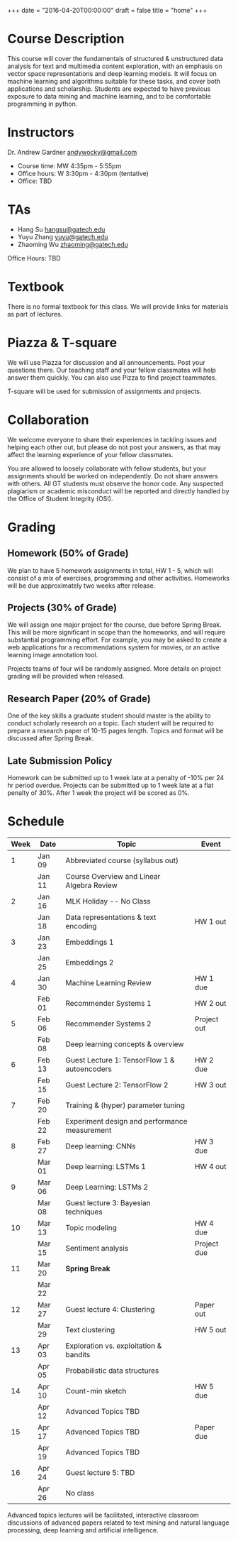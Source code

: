 +++
date = "2016-04-20T00:00:00"
draft = false
title = "home"
+++

# Course Description
This course will cover the fundamentals of structured & unstructured data analysis for text and multimedia content exploration, with an emphasis on vector space representations and deep learning models.  It will focus on machine learning and algorithms suitable for these tasks, and cover both applications and scholarship.  Students are expected to have previous exposure to data mining and machine learning, and to be comfortable programming in python.  

# Instructors
Dr. Andrew Gardner <andywocky@gmail.com>

- Course time: MW 4:35pm - 5:55pm
- Office hours: W 3:30pm - 4:30pm (tentative)
- Office: TBD

# TAs

- Hang Su <hangsu@gatech.edu>
- Yuyu Zhang <yuyu@gatech.edu>
- Zhaoming Wu <zhaoming@gatech.edu> 

Office Hours: TBD

# Textbook
There is no formal textbook for this class.  We will provide links for materials as part of lectures.

# Piazza & T-square

We will use Piazza for discussion and all announcements. Post your questions there. Our teaching staff and your fellow classmates will help answer them quickly. You can also use Pizza to find project teammates.

T-square will be used for submission of assignments and projects.

# Collaboration
We welcome everyone to share their experiences in tackling issues and helping each other out, but please do not post your answers, as that may affect the learning experience of your fellow classmates.

You are allowed to loosely collaborate with fellow students, but your assignments should be worked on  independently.  Do not share answers with others.  All GT students must observe the honor code.  Any suspected plagiarism or academic misconduct will be reported and directly handled by the Office of Student Integrity (OSI).

# Grading
## Homework (50% of Grade)
We plan to have 5 homework assignments in total, HW 1 - 5, which will consist of a mix of exercises, programming and other activities.  Homeworks will be due approximately two weeks after release.

## Projects (30% of Grade)
We will assign one major project for the course, due before Spring Break.  This will be more significant in scope than the homeworks, and will require substantial programming effort.  For example, you may be asked to create a web applications for a recommendations system for movies, or an active learning image annotation tool.  

Projects teams of four will be randomly assigned.  More details on project grading will be provided when released.

## Research Paper (20% of Grade)
One of the key skills a graduate student should master is the ability to conduct scholarly research on a topic.  Each student will be required to prepare a research paper of 10-15 pages length.  Topics and format will be discussed after Spring Break.

## Late Submission Policy
Homework can be submitted up to 1 week late at a penalty of -10% per 24 hr period overdue.
Projects can be submitted up to 1 week late at a flat penalty of 30%.  After 1 week the project will be scored as 0%.

# Schedule

| Week     |      Date      |  Topic                                          |       Event   |
|----------|----------------|-------------------------------------------------|---------------|
| 1        |  Jan 09        | Abbreviated course (syllabus out)               |               |
|          |  Jan 11        | Course Overview and Linear Algebra Review       |               |
| 2        |  Jan 16        | MLK Holiday -- No Class                         |               |
|          |  Jan 18        | Data representations & text encoding            |  HW 1 out     |
| 3        |  Jan 23        | Embeddings 1                                    |               |
|          |  Jan 25        | Embeddings 2                                    |               |
| 4        |  Jan 30        | Machine Learning Review                         |  HW 1 due     |
|          |  Feb 01        | Recommender Systems 1                           |  HW 2 out     |
| 5        |  Feb 06        | Recommender Systems 2                           |  Project out  |
|          |  Feb 08        | Deep learning concepts & overview               |               |
| 6        |  Feb 13        | Guest Lecture 1: TensorFlow 1 & autoencoders    |  HW 2 due     |
|          |  Feb 15        | Guest Lecture 2: TensorFlow 2                   |  HW 3 out     |
| 7        |  Feb 20        | Training & (hyper) parameter tuning             |               |
|          |  Feb 22        | Experiment design and performance measurement   |               |
| 8        |  Feb 27        | Deep learning: CNNs                             |  HW 3 due     |
|          |  Mar 01        | Deep learning: LSTMs 1                          |  HW 4 out     |
| 9        |  Mar 06        | Deep Learning: LSTMs 2                          |               |
|          |  Mar 08        | Guest lecture 3: Bayesian techniques            |               |
| 10       |  Mar 13        | Topic modeling                                  |  HW 4 due     |
|          |  Mar 15        | Sentiment analysis                              |  Project due  |
| 11       |  Mar 20        | **Spring Break**                                |               |
|          |  Mar 22        |                                                 |               |
| 12       |  Mar 27        | Guest lecture 4: Clustering                     | Paper out     |
|          |  Mar 29        | Text clustering                                 | HW 5 out      |
| 13       |  Apr 03        | Exploration vs. exploitation & bandits          |               |
|          |  Apr 05        | Probabilistic data structures                   |               |
| 14       |  Apr 10        | Count-min sketch                                | HW 5 due      |
|          |  Apr 12        | Advanced Topics TBD                             |               |
| 15       |  Apr 17        | Advanced Topics TBD                             |  Paper due    |
|          |  Apr 19        | Advanced Topics TBD                             |               |
| 16       |  Apr 24        | Guest lecture 5: TBD                            |               |
|          |  Apr 26        | No class                                        |               |

Advanced topics lectures will be facilitated, interactive classroom discussions of advanced papers related to text mining and natural language processing, deep learning and artificial intelligence.
